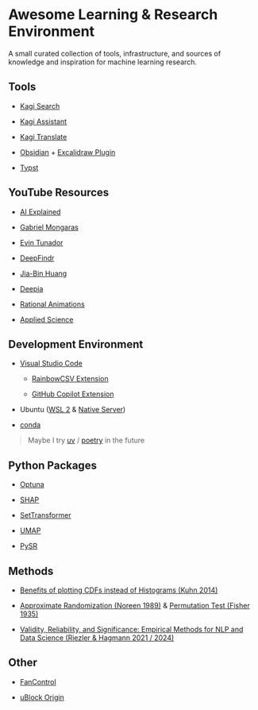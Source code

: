 # Awesome Learning & Research Environment
A small curated collection of tools, infrastructure, and sources of knowledge and inspiration for machine learning research.

## Tools
- [Kagi Search](https://kagi.com/)

- [Kagi Assistant](https://help.kagi.com/kagi/ai/assistant.html)

- [Kagi Translate](https://translate.kagi.com/)

- [Obsidian](https://play.google.com/store/apps/details?id=md.obsidian) + [Excalidraw Plugin](https://obsidian.md/plugins?id=obsidian-excalidraw-plugin)

- [Typst](https://typst.app/)

## YouTube Resources
- [AI Explained](https://www.youtube.com/@aiexplained-official)
  
- [Gabriel Mongaras](https://www.youtube.com/@gabrielmongaras)
  
- [Evin Tunador](https://www.youtube.com/@Tunadorable)
  
- [DeepFindr](https://www.youtube.com/@DeepFindr)
  
- [Jia-Bin Huang](https://www.youtube.com/c/JiaBinHuang)

- [Deepia](https://www.youtube.com/@Deepia-ls2fo)
  
- [Rational Animations](https://www.youtube.com/@RationalAnimations)

- [Applied Science](https://www.youtube.com/@AppliedScience)

## Development Environment
- [Visual Studio Code](https://code.visualstudio.com/)
    
  - [RainbowCSV Extension](https://github.com/mechatroner/vscode_rainbow_csv)
    
  - [GitHub Copilot Extension](https://github.com/features/copilot)
    
- Ubuntu ([WSL 2](https://documentation.ubuntu.com/wsl/stable/howto/install-ubuntu-wsl2/) & [Native Server](https://ubuntu.com/server))
  
- [conda](https://anaconda.org/anaconda/conda)
  
> Maybe I try [uv](https://github.com/astral-sh/uv) / [poetry](https://github.com/python-poetry/poetry)  in the future

## Python Packages

- [Optuna](https://github.com/optuna/optuna)

- [SHAP](https://github.com/shap/shap)

- [SetTransformer](https://github.com/juho-lee/set_transformer)

- [UMAP](https://github.com/lmcinnes/umap)

- [PySR](https://github.com/MilesCranmer/PySR)

## Methods

- [Benefits of plotting CDFs instead of Histograms (Kuhn 2014)](https://www.andata.at/en/software-blog-reader/why-we-love-the-cdf-and-do-not-like-histograms-that-much.html)

- [Approximate Randomization (Noreen 1989)](https://archive.org/details/computerintensiv0000nore) & [Permutation Test (Fisher 1935)](https://home.iitk.ac.in/~shalab/anova/DOE-RAF.pdf)

- [Validity, Reliability, and Significance: Empirical Methods for NLP and Data Science (Riezler & Hagmann 2021 / 2024)](https://www.cl.uni-heidelberg.de/statnlpgroup/empirical_methods/)

## Other

- [FanControl](https://github.com/Rem0o/FanControl.Releases)

- [uBlock Origin](https://github.com/gorhill/uBlock)
